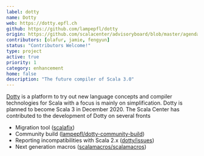 ```yaml
---
label: dotty
name: Dotty
web: https://dotty.epfl.ch
github: https://github.com/lampepfl/dotty
origin: https://github.com/scalacenter/advisoryboard/blob/master/agendas/001-2016-q2.md
contributors: [olafur, jamie, fengyun]
status: "Contributors Welcome!"
type: project
active: true
priority: 1
category: enhancement
home: false
description: "The future compiler of Scala 3.0"
---
```

[Dotty](http://dotty.epfl.ch/) is a platform to try out new language concepts
and compiler technologies for Scala with a focus is mainly on simplification.
Dotty is planned to become Scala 3 in December 2020. The Scala Center has contributed
to the development of Dotty on several fronts

- Migration tool ([scalafix](https://scalacenter.github.io/scalafix))
- Community build ([lampepfl/dotty-community-build](https://github.com/lampepfl/dotty-community-build))
- Reporting incompatibilities with Scala 2.x ([dotty/issues](https://github.com/lampepfl/dotty/issues/created_by/olafurpg))
- Next generation macros ([scalamacros/scalamacros](http://www.scala-lang.org/blog/2017/11/27/macros.html))
